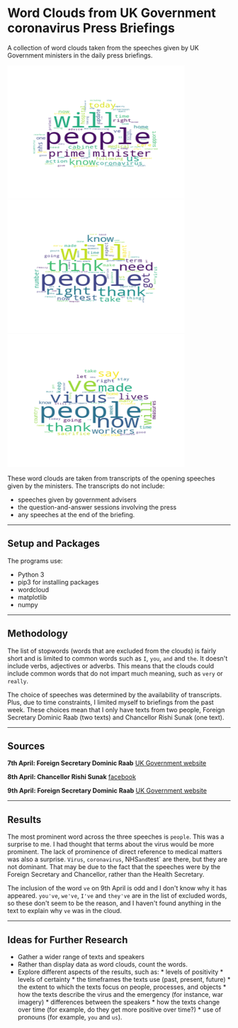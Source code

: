 # Word Clouds from UK Government coronavirus Press Briefings

A collection of word clouds taken from the speeches given by UK Government ministers in the daily press briefings.

<p>
  <img src="7thAprilwordCloud.png" title="7th April" alt="7th April: Dominic Raab" width="400" height="300"/>
  <img src="8thAprilwordCloud.png" title="8th April" alt="8th April: Rishi Sunak" width="400" height="300"/>
  <img src="9thAprilwordCloud.png" title="8th April" alt="9th April: Dominic Raab" width="400" height="300"/>
</p>


These word clouds are taken from transcripts of the opening speeches given by the ministers. The transcripts do not include:
* speeches given by government advisers
* the question-and-answer sessions involving the press
* any speeches at the end of the briefing.

---

## Setup and Packages
The programs use:
* Python 3
* pip3 for installing packages
* wordcloud
* matplotlib
* numpy

---

## Methodology
The list of stopwords (words that are excluded from the clouds) is fairly short and is limited to common words such as `I`, `you`, `and` and `the`. It doesn't include verbs, adjectives or adverbs. This means that the clouds could include common words that do not impart much meaning, such as `very` or `really`.

The choice of speeches was determined by the availability of transcripts. Plus, due to time constraints, I limited myself to briefings from the past week. These choices mean that I only have texts from two people, Foreign Secretary Dominic Raab (two texts) and Chancellor Rishi Sunak (one text).

---

## Sources
__7th April: Foreign Secretary Dominic Raab__
[UK Government website](https://www.gov.uk/government/speeches/foreign-secretarys-statement-on-coronavirus-covid-19-7-april-2020)

__8th April: Chancellor Rishi Sunak__
[facebook](https://www.facebook.com/itvnews/videos/1017549141973687/?__so__=serp_videos_tab)

__9th April: Foreign Secretary Dominic Raab__
[UK Government website](https://www.gov.uk/government/speeches/foreign-secretarys-statement-on-coronavirus-covid-19-9-april-2020)

---

## Results
The most prominent word across the three speeches is `people`. This was a surprise to me. I had thought that terms about the virus would be more prominent. The lack of prominence of direct reference to medical matters was also a surprise. `Virus`, `coronavirus`, NHS` and `test` are there, but they are not dominant. That may be due to the fact that the speeches were by the Foreign Secretary and Chancellor, rather than the Health Secretary.

The inclusion of the word `ve` on 9th April is odd and I don't know why it has appeared. `you've`, `we've`, `I've` and `they've` are in the list of excluded words, so these don't seem to be the reason, and I haven't found anything in the text to explain why `ve` was in the cloud.

---

## Ideas for Further Research
* Gather a wider range of texts and speakers
* Rather than display data as word clouds, count the words.
* Explore different aspects of the results, such as:
                  * levels of positivity
                  * levels of certainty
                  * the timeframes the texts use (past, present, future)
                  * the extent to which the texts focus on people, processes, and objects
                  * how the texts describe the virus and the emergency (for instance, war imagery)
                  * differences between the speakers
                  * how the texts change over time (for example, do they get more positive over time?)
                  * use of pronouns (for example, `you` and `us`).
